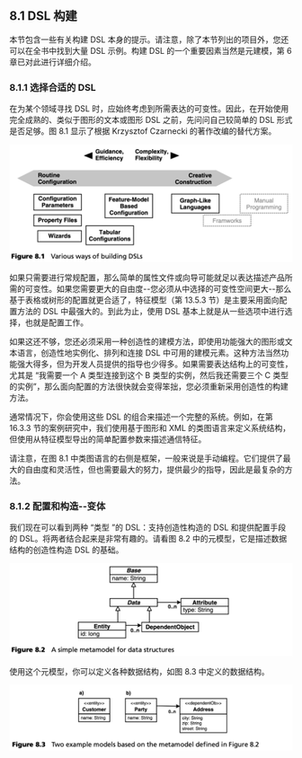 ## 8.1 DSL 构建
本节包含一些有关构建 DSL 本身的提示。请注意，除了本节列出的项目外，您还可以在全书中找到大量 DSL 示例。构建 DSL 的一个重要因素当然是元建模，第 6 章已对此进行详细介绍。

### 8.1.1 选择合适的 DSL
在为某个领域寻找 DSL 时，应始终考虑到所需表达的可变性。因此，在开始使用完全成熟的、类似于图形的文本或图形 DSL 之前，先问问自己较简单的 DSL 形式是否足够。图 8.1 显示了根据 Krzysztof Czarnecki 的著作改编的替代方案。

![Figure 8.1](../img/f8.1.png)

如果只需要进行常规配置，那么简单的属性文件或向导可能就足以表达描述产品所需的可变性。如果您需要更大的自由度--您必须从中选择的可变性空间更大--那么基于表格或树形的配置就更合适了，特征模型（第 13.5.3 节）是主要采用面向配置方法的 DSL 中最强大的。到此为止，使用 DSL 基本上就是从一些选项中进行选择，也就是配置工作。

如果这还不够，您还必须采用一种创造性的建模方法，即使用功能强大的图形或文本语言，创造性地实例化、排列和连接 DSL 中可用的建模元素。这种方法当然功能强大得多，但为开发人员提供的指导也少得多。如果需要表达结构上的可变性，尤其是 “我需要一个 A 类型连接到这个 B 类型的实例，然后我还需要三个 C 类型的实例”，那么面向配置的方法很快就会变得笨拙，您必须重新采用创造性的构建方法。

通常情况下，你会使用这些 DSL 的组合来描述一个完整的系统。例如，在第 16.3.3 节的案例研究中，我们使用基于图形和 XML 的类图语言来定义系统结构，但使用从特征模型导出的简单配置参数来描述通信特征。

请注意，在图 8.1 中类图语言的右侧是框架，一般来说是手动编程。它们提供了最大的自由度和灵活性，但也需要最大的努力，提供最少的指导，因此是最复杂的方法。

### 8.1.2 配置和构造--变体
我们现在可以看到两种 “类型 ”的 DSL：支持创造性构造的 DSL 和提供配置手段的 DSL。将两者结合起来是非常有趣的。请看图 8.2 中的元模型，它是描述数据结构的创造性构造 DSL 的基础。

![Figure 8.2](../img/f8.2.png)

使用这个元模型，你可以定义各种数据结构，如图 8.3 中定义的数据结构。

![Figure 8.3](../img/f8.3.png)

